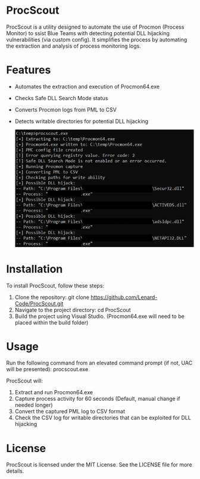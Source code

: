 # ProcScout

ProcScout is a utility designed to automate the use of Procmon (Process Monitor) to ssist Blue Teams with detecting potential DLL hijacking vulnerabilities (via custom config). It simplifies the process by automating the extraction and analysis of process monitoring logs.
# Features

- Automates the extraction and execution of Procmon64.exe
- Checks Safe DLL Search Mode status
- Converts Procmon logs from PML to CSV
- Detects writable directories for potential DLL hijacking

  ![ProcScout Example](/example.jpeg)

# Installation

To install ProcScout, follow these steps:

1. Clone the repository:
   git clone https://github.com/Lenard-Code/ProcScout.git
2. Navigate to the project directory:
  cd ProcScout
3. Build the project using Visual Studio. (Procmon64.exe will need to be placed within the build folder)

# Usage
Run the following command from an elevated command prompt (if not, UAC will be presented):
procscout.exe

ProcScout will:
1. Extract and run Procmon64.exe 
2. Capture process activity for 60 seconds (Default, manual change if needed longer)
3. Convert the captured PML log to CSV format
4. Check the CSV log for writable directories that can be exploited for DLL hijacking

# License
ProcScout is licensed under the MIT License. See the LICENSE file for more details.
